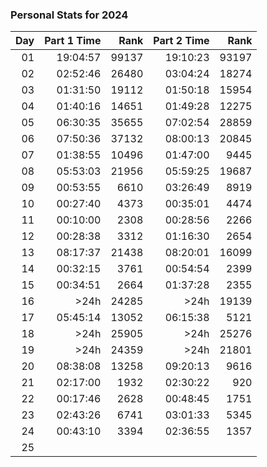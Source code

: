 ### Personal Stats for 2024

| Day | Part 1 Time |  Rank | Part 2 Time |  Rank |
|----:|------------:|------:|------------:|------:|
|  01 |    19:04:57 | 99137 |    19:10:23 | 93197 |
|  02 |    02:52:46 | 26480 |    03:04:24 | 18274 |
|  03 |    01:31:50 | 19112 |    01:50:18 | 15954 |
|  04 |    01:40:16 | 14651 |    01:49:28 | 12275 |
|  05 |    06:30:35 | 35655 |    07:02:54 | 28859 |
|  06 |    07:50:36 | 37132 |    08:00:13 | 20845 |
|  07 |    01:38:55 | 10496 |    01:47:00 |  9445 |
|  08 |    05:53:03 | 21956 |    05:59:25 | 19687 |
|  09 |    00:53:55 |  6610 |    03:26:49 |  8919 |
|  10 |    00:27:40 |  4373 |    00:35:01 |  4474 |
|  11 |    00:10:00 |  2308 |    00:28:56 |  2266 |
|  12 |    00:28:38 |  3312 |    01:16:30 |  2654 |
|  13 |    08:17:37 | 21438 |    08:20:01 | 16099 |
|  14 |    00:32:15 |  3761 |    00:54:54 |  2399 |
|  15 |    00:34:51 |  2664 |    01:37:28 |  2355 |
|  16 |       \>24h | 24285 |       \>24h | 19139 |
|  17 |    05:45:14 | 13052 |    06:15:38 |  5121 |
|  18 |       \>24h | 25905 |       \>24h | 25276 |
|  19 |       \>24h | 24359 |       \>24h | 21801 |
|  20 |    08:38:08 | 13258 |    09:20:13 |  9616 |
|  21 |    02:17:00 |  1932 |    02:30:22 |   920 |
|  22 |    00:17:46 |  2628 |    00:48:45 |  1751 |
|  23 |    02:43:26 |  6741 |    03:01:33 |  5345 |
|  24 |    00:43:10 |  3394 |    02:36:55 |  1357 |
|  25 |             |       |             |       |
